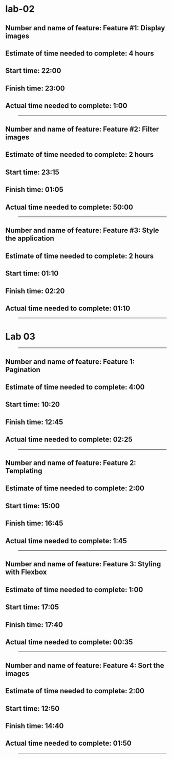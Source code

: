 # lab-02

## Number and name of feature: Feature #1: Display images

## Estimate of time needed to complete: 4 hours

## Start time: 22:00

## Finish time: 23:00

## Actual time needed to complete: 1:00

> *****************************************************************************************
## Number and name of feature: Feature #2: Filter images

## Estimate of time needed to complete: 2 hours

## Start time: 23:15

## Finish time: 01:05

## Actual time needed to complete: 50:00

> *****************************************************************************************
## Number and name of feature: Feature #3: Style the application

## Estimate of time needed to complete: 2 hours

## Start time: 01:10

## Finish time: 02:20

## Actual time needed to complete: 01:10

> *****************************************************************************************
# Lab 03 
> *****************************************************************************************
## Number and name of feature: Feature 1: Pagination

## Estimate of time needed to complete: 4:00

## Start time: 10:20

## Finish time: 12:45

## Actual time needed to complete: 02:25
> *****************************************************************************************
## Number and name of feature: Feature 2: Templating

## Estimate of time needed to complete: 2:00

## Start time: 15:00

## Finish time: 16:45

## Actual time needed to complete: 1:45

> *****************************************************************************************
## Number and name of feature: Feature 3: Styling with Flexbox

## Estimate of time needed to complete: 1:00

## Start time: 17:05

## Finish time: 17:40

## Actual time needed to complete: 00:35

> *****************************************************************************************

## Number and name of feature: Feature 4: Sort the images

## Estimate of time needed to complete: 2:00

## Start time: 12:50

## Finish time: 14:40

## Actual time needed to complete: 01:50
> *****************************************************************************************
